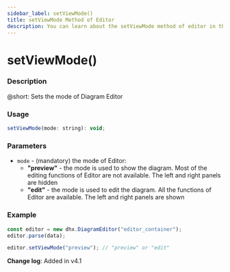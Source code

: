 ```yaml
---
sidebar_label: setViewMode()
title: setViewMode Method of Editor
description: You can learn about the setViewMode method of editor in the documentation of the DHTMLX JavaScript Diagram library. Browse developer guides and API reference, try out code examples and live demos, and download a free 30-day evaluation version of DHTMLX Diagram.
---
```


# setViewMode()

### Description

@short: Sets the mode of Diagram Editor

### Usage

~~~js
setViewMode(mode: string): void;
~~~

### Parameters

- `mode` - (mandatory) the mode of Editor:
    - **"preview"** - the mode is used to show the diagram. Most of the editing functions of Editor are not available. The left and right panels are hidden
    - **"edit"** - the mode is used to edit the diagram. All the functions of Editor are available. The left and right panels are shown

### Example

~~~js
const editor = new dhx.DiagramEditor("editor_container");
editor.parse(data);

editor.setViewMode("preview"); // "preview" or "edit"
~~~

**Change log**: Added in v4.1
